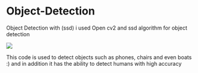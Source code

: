 # Object-Detection
Object Detection with (ssd)
i used Open cv2 and ssd algorithm for object detection
<p>
  <img src="https://www.vectorlogo.zone/logos/opencv/opencv-ar21.svg">
</p>
This code is used to detect objects such as phones, chairs and even boats :) and in addition it has the ability to detect humans with high accuracy

